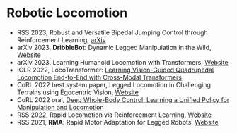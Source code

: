 # Robotic Locomotion

- RSS 2023, Robust and Versatile Bipedal Jumping Control through Reinforcement Learning, [arXiv](https://arxiv.org/abs/2302.09450)
- arXiv 2023, **DribbleBot**: Dynamic Legged Manipulation in the Wild, [Website](https://gmargo11.github.io/dribblebot/)
- arXiv 2023, Learning Humanoid Locomotion with Transformers, [Website](https://humanoid-transformer.github.io/)
- ICLR 2022, LocoTransformer: [Learning Vision-Guided Quadrupedal Locomotion End-to-End with Cross-Modal Transformers](https://rchalyang.github.io/LocoTransformer/)
- CoRL 2022 best system paper, Legged Locomotion in Challenging Terrains using Egocentric Vision, [Website](https://vision-locomotion.github.io/)
- CoRL 2022 oral, [Deep Whole-Body Control: Learning a Unified Policy for Manipulation and Locomotion](https://manipulation-locomotion.github.io/)
- RSS 2022, Rapid Locomotion via Reinforcement Learning, [Website](https://agility.csail.mit.edu/)
- RSS 2021, **RMA**: Rapid Motor Adaptation for Legged Robots, [Website](https://ashish-kmr.github.io/rma-legged-robots/)
